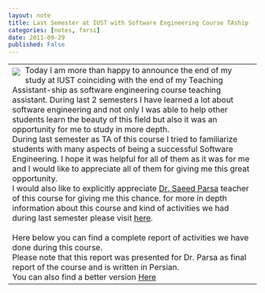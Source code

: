 ```yaml
---
layout: note
title: Last Semester at IUST with Software Engineering Course TAship
categories: [notes, farsi]
date: 2011-09-29
published: False
---
```

<div class="entry-content"><div xmlns="http://www.w3.org/1999/xhtml"><table cellspacing="0" class="sites-layout-name-one-column sites-layout-hbox"><tbody><tr><td class="sites-layout-tile sites-tile-name-content-1"><div dir="ltr"><div><div style="display:inline;float:left;margin:5px 10px 0pt 0pt"><a href="../../notes/lastsemesteratiustwithsoftengcoursetaship/iust_logo.jpg?attredirects=0/index.html" imageanchor="1"><img border="0" src="https://sites.google.com/site/btabibian/_/rsrc/1315596994301/notes/lastsemesteratiustwithsoftengcoursetaship/iust_logo.jpg"/></a></div>Today I am more than happy to announce the end of my study at IUST coinciding with the end of my Teaching Assistant-ship as software engineering course teaching assistant. During last 2 semesters I have learned a lot about software engineering and not only I was able to help other students learn the beauty of this field but also it was an opportunity for me to study in more depth. <br/></div><div>During last semester as TA of this course I tried to familiarize students with many aspects of being a successful Software Engineering. I hope it was helpful for all of them as it was for me and I would like to appreciate all of them for giving me this great opportunity.</div><div>I would also like to explicitly appreciate <a href="http://www.iust.ac.ir/find.php?item=14.1957.1486.fa" rel="nofollow" target="_blank">Dr. Saeed Parsa</a> teacher of this course for giving me this chance. for more in depth information about this course and kind of activities we had during last semester please visit <a href="https://sites.google.com/site/iustse12010/" rel="nofollow" target="_blank">here</a>.</div><div><br/></div><div>Here below you can find a complete report of activities we have done during this course.</div><div>Please note that this report was presented for Dr. Parsa as final report of the course and is written in Persian.<br/>You can also find a better version <a href="https://docs.google.com/leaf?id=0B-_cDn-lHNl8MjZhMTBmMDktYTIyNy00YTRjLWFjZTktZjA5MDk1ZGZhY2I0&amp;hl=en" target="_blank">Here</a><br/></div> </div></td></tr></tbody></table></div></div>
